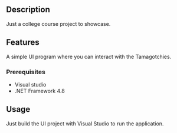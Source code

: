 ## Description
Just a college course project to showcase.

## Features
A simple UI program where you can interact with the Tamagotchies.

### Prerequisites
- Visual studio
- .NET Framework 4.8

## Usage
Just build the UI project with Visual Studio to run the application.

